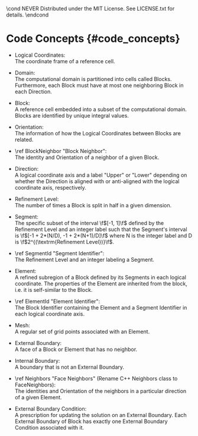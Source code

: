 \cond NEVER
Distributed under the MIT License.
See LICENSE.txt for details.
\endcond
# Code Concepts {#code_concepts}

* Logical Coordinates:<br>
  The coordinate frame of a reference cell.

* Domain:<br>
  The computational domain is partitioned into cells called Blocks. Furthermore, each Block
  must have at most one neighboring Block in each Direction.

* Block:<br>
  A reference cell embedded into a subset of the computational domain. Blocks
  are identified by unique integral values.

* Orientation:<br>
  The information of how the Logical Coordinates between Blocks are related.

* \ref BlockNeighbor "Block Neighbor":<br>
  The identity and Orientation of a neighbor of a given Block.
  
* Direction:<br>
  A logical coordinate axis and a label "Upper" or "Lower" depending on whether
  the Direction is aligned with or anti-aligned with the logical coordinate
  axis, respectively.

* Refinement Level:<br>
  The number of times a Block is split in half in a given dimension.

* Segment:<br>
  The specific subset of the interval \f$[-1, 1]\f$ defined by the Refinement Level and an integer label
  such that the Segment's interval is \f$[-1 + 2*(N/D), -1 + 2*(N+1)/D]\f$ where N is the integer label and
  D is \f$2^{(\textrm{Refinement Level})}\f$.

* \ref SegmentId "Segment Identifier":<br>
  The Refinement Level and an integer labeling a Segment.

* Element:<br>
  A refined subregion of a Block defined by its Segments in each
  logical coordinate. The properties of the Element
  are inherited from the block, i.e. it is self-similar to the Block.

* \ref ElementId "Element Identifier":<br>
  The Block Identifier containing the Element and a Segment Identifier
  in each logical coordinate axis.

* Mesh:<br>
  A regular set of grid points associated with an Element.

* External Boundary:<br>
  A face of a Block or Element that has no neighbor.

* Internal Boundary:<br>
  A boundary that is not an External Boundary.

* \ref Neighbors "Face Neighbors" (Rename C++ Neighbors class to FaceNeighbors):<br>
  The identities and Orientation of the neighbors in a particular direction of a given Element. 

* External Boundary Condition:<br>
  A prescription for updating the solution on an External Boundary. Each
  External Boundary of Block has exactly one External Boundary Condition
  associated with it.
